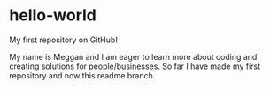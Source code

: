 # hello-world
My first repository on GitHub!

My name is Meggan and I am eager to learn more about coding and creating solutions for people/businesses.
So far I have made my first repository and now this readme branch.

